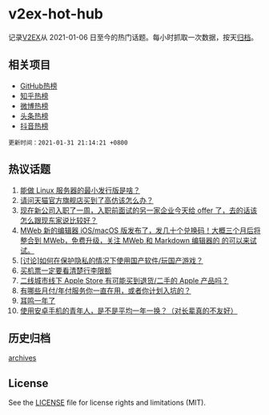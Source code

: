 # v2ex-hot-hub

 记录[V2EX](https://www.v2ex.com/)从 2021-01-06 日至今的热门话题。每小时抓取一次数据，按天[归档](archives)。
 
 ## 相关项目

- [GitHub热榜](https://github.com/lonnyzhang423/github-hot-hub)
- [知乎热榜](https://github.com/lonnyzhang423/zhihu-hot-hub)
- [微博热榜](https://github.com/lonnyzhang423/weibo-hot-hub)
- [头条热榜](https://github.com/lonnyzhang423/toutiao-hot-hub)
- [抖音热榜](https://github.com/lonnyzhang423/douyin-hot-hub)


 `更新时间：2021-01-31 21:14:21 +0800`

## 热议话题

1. [能做 Linux 服务器的最小发行版是啥？](https://www.v2ex.com/t/749947)
1. [请问天猫官方旗舰店买到了高仿该怎么办？](https://www.v2ex.com/t/749909)
1. [现在新公司入职了一周，入职前面试的另一家企业今天给 offer 了，去的话该怎么跟现东家说比较好？](https://www.v2ex.com/t/749929)
1. [MWeb 新的编辑器 iOS/macOS 版发布了，发几十个兑换码！大概三个月后将整合到 MWeb，免费升级，关注 MWeb 和 Markdown 编辑器的 的可以来试试。](https://www.v2ex.com/t/749958)
1. [[讨论]如何在保护隐私的情况下使用国产软件/玩国产游戏？](https://www.v2ex.com/t/749960)
1. [买机票一定要看清楚行李限额](https://www.v2ex.com/t/749949)
1. [二线城市线下 Apple Store 有可能买到退货/二手的 Apple 产品吗？](https://www.v2ex.com/t/749927)
1. [有哪些月付/年付服务你一直在用，或者你计划入坑的？](https://www.v2ex.com/t/749928)
1. [耳鸣一年了](https://www.v2ex.com/t/749936)
1. [使用安卓手机的青年人，是不是平均一年一换？（对长辈真的不友好）](https://www.v2ex.com/t/750022)

## 历史归档

[archives](archives)

## License

See the [LICENSE](LICENSE) file for license rights and limitations (MIT).
